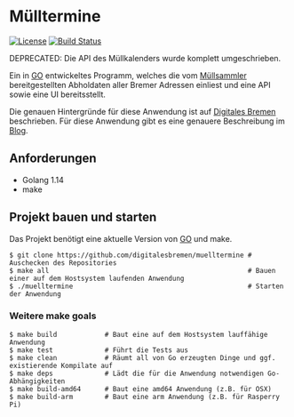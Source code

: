 # Mülltermine

[![License](https://img.shields.io/badge/License-Apache%202.0-blue.svg)](https://opensource.org/licenses/Apache-2.0)
[![Build Status](https://travis-ci.org/digitalesbremen/muelltermine.svg?branch=master)](https://travis-ci.org/digitalesbremen/muelltermine)

DEPRECATED: Die API des Müllkalenders wurde komplett umgeschrieben.

Ein in [GO](https://golang.org/) entwickeltes Programm, welches die vom 
[Müllsammler](https://github.com/digitalesbremen/muellsammler) bereitgestellten Abholdaten aller
Bremer Adressen einliest und eine API sowie eine UI bereitsstellt.

Die genauen Hintergründe für diese Anwendung ist auf [Digitales Bremen](https://digitalesbremen.github.io/) beschrieben. 
Für diese Anwendung gibt es eine genauere Beschreibung im [Blog](https://github.com/digitalesbremen/digitalesbremen.github.io/blob/master/blog.md).

## Anforderungen

* Golang 1.14
* make

## Projekt bauen und starten

Das Projekt benötigt eine aktuelle Version von [GO](https://golang.org/) und make. 

```ssh
$ git clone https://github.com/digitalesbremen/muelltermine # Auschecken des Repositories
$ make all                                                  # Bauen einer auf dem Hostsystem laufenden Anwendung
$ ./muelltermine                                            # Starten der Anwendung
```

### Weitere make goals

```
$ make build            # Baut eine auf dem Hostsystem lauffähige Anwendung
$ make test             # Führt die Tests aus
$ make clean            # Räumt all von Go erzeugten Dinge und ggf. existierende Kompilate auf
$ make deps             # Lädt die für die Anwendung notwendigen Go-Abhängigkeiten
$ make build-amd64      # Baut eine amd64 Anwendung (z.B. für OSX)
$ make build-arm        # Baut eine arm Anwendung (z.B. für Rasperry Pi)
```
